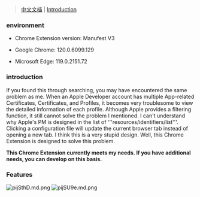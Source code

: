 
> [中文文档](https://github.com/lilongcnc/AppleDeveloperChromeExtension/README-zh.md) | 
> [Introduction](https://developer.apple.com/account/resources/profiles/list)

### environment

- Chrome Extension version: Manufest V3

- Google Chrome: 120.0.6099.129

- Microsoft Edge: 119.0.2151.72



### introduction

If you found this through searching, you may have encountered the same problem as me. When an Apple Developer account has multiple App-related Certificates, Certificates, and Profiles, it becomes very troublesome to view the detailed information of each profile. Although Apple provides a filtering function, it still cannot solve the problem I mentioned. I can&#39;t understand why Apple&#39;s PM is designed in the list of &#39;&#39;&#39;resources/identifiers/list&#39;&#39;&#39;. Clicking a configuration file will update the current browser tab instead of opening a new tab. I think this is a very stupid design. Well, this Chrome Extension is designed to solve this problem.

**This Chrome Extension currently meets my needs. If you have additional needs, you can develop on this basis.**

### Features

![pijSthD.md.png](https://s11.ax1x.com/2024/01/02/pijSthD.md.png)
![pijSU9e.md.png](https://s11.ax1x.com/2024/01/02/pijSU9e.md.png)


   
